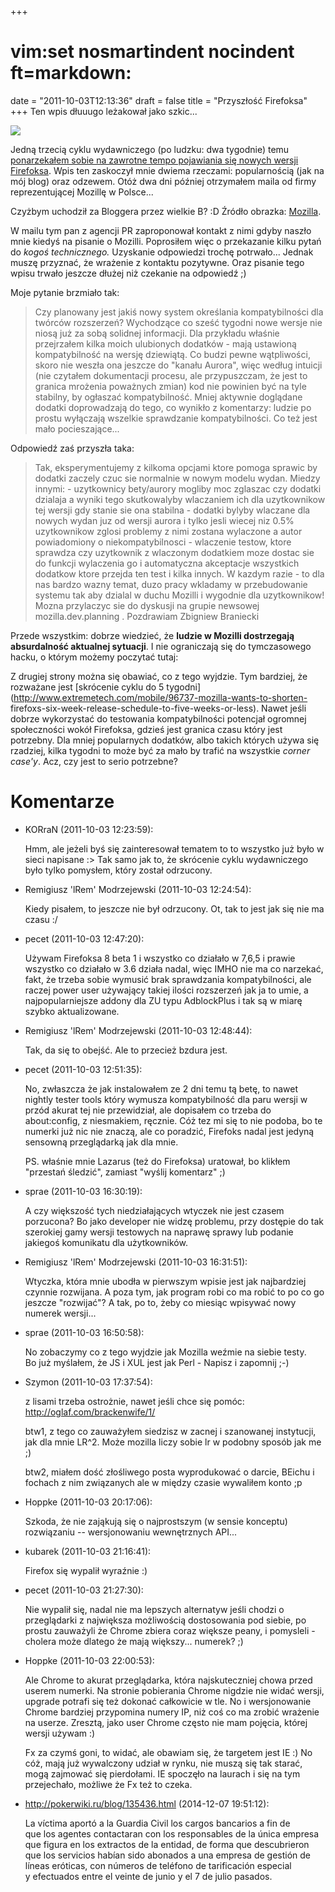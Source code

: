 +++
# vim:set nosmartindent nocindent ft=markdown:
date = "2011-10-03T12:13:36"
draft = false
title = "Przyszłość Firefoksa"
+++
Ten wpis dłuuugo leżakował jako szkic...

![](http://mozcom-cdn.mozilla.net/img/covehead/press/background-landing.png)

Jedną trzecią cyklu wydawniczego (po ludzku: dwa tygodnie) temu [ponarzekałem
sobie na zawrotne tempo pojawiania się nowych wersji
Firefoksa](http://blog.lrem.net/2011/08/19/fox-on-fire/). Wpis ten zaskoczył
mnie dwiema rzeczami: popularnością (jak na mój blog) oraz odzewem. Otóż dwa
dni później otrzymałem maila od firmy reprezentującej Mozillę w Polsce...

Czyżbym uchodził za Bloggera przez wielkie B? :D Źródło obrazka:
[Mozilla](http://www.mozilla.org/en-US/press/).

W mailu tym pan z agencji PR zaproponował kontakt z nimi gdyby naszło mnie
kiedyś na pisanie o Mozilli. Poprosiłem więc o przekazanie kilku pytań do
_kogoś technicznego._ Uzyskanie odpowiedzi trochę potrwało... Jednak muszę
przyznać, że wrażenie z kontaktu pozytywne. Oraz pisanie tego wpisu trwało
jeszcze dłużej niż czekanie na odpowiedź ;)

Moje pytanie brzmiało tak:

> Czy planowany jest jakiś nowy system określania kompatybilności dla twórców
rozszerzeń? Wychodzące co sześć tygodni nowe wersje nie niosą już za sobą
solidnej informacji. Dla przykładu właśnie przejrzałem kilka moich ulubionych
dodatków - mają ustawioną kompatybilność na wersję dziewiątą. Co budzi pewne
wątpliwości, skoro nie weszła ona jeszcze do "kanału Aurora", więc według
intuicji (nie czytałem dokumentacji procesu, ale przypuszczam, że jest to
granica mrożenia poważnych zmian) kod nie powinien być na tyle stabilny, by
ogłaszać kompatybilność. Mniej aktywnie doglądane dodatki doprowadzają do
tego, co wynikło z komentarzy: ludzie po prostu wyłączają wszelkie sprawdzanie
kompatybilności. Co też jest mało pocieszające...

Odpowiedź zaś przyszła taka:

> Tak, eksperymentujemy z kilkoma opcjami ktore pomoga sprawic by dodatki
zaczely czuc sie normalnie w nowym modelu wydan. Miedzy innymi: \- uzytkownicy
bety/aurory mogliby moc zglaszac czy dodatki dzialaja a wyniki tego
skutkowalyby wlaczaniem ich dla uzytkownikow tej wersji gdy stanie sie ona
stabilna \- dodatki bylyby wlaczane dla nowych wydan juz od wersji aurora i
tylko jesli wiecej niz 0.5% uzytkownikow zglosi problemy z nimi zostana
wylaczone a autor powiadomiony o niekompatybilnosci \- wlaczenie testow, ktore
sprawdza czy uzytkownik z wlaczonym dodatkiem moze dostac sie do funkcji
wylaczenia go i automatyczna akceptacje wszystkich dodatkow ktore przejda ten
test i kilka innych. W kazdym razie - to dla nas bardzo wazny temat, duzo
pracy wkladamy w przebudowanie systemu tak aby dzialal w duchu Mozilli i
wygodnie dla uzytkownikow! Mozna przylaczyc sie do dyskusji na grupie newsowej
mozilla.dev.planning . Pozdrawiam Zbigniew Braniecki

Przede wszystkim: dobrze wiedzieć, że **ludzie w Mozilli dostrzegają
absurdalność aktualnej sytuacji**. I nie ograniczają się do tymczasowego
hacku, o którym możemy poczytać tutaj:

Z drugiej strony można się obawiać, co z tego wyjdzie. Tym bardziej, że
rozważane jest [skrócenie cyklu do 5
tygodni](http://www.extremetech.com/mobile/96737-mozilla-wants-to-shorten-
firefoxs-six-week-release-schedule-to-five-weeks-or-less). Nawet jeśli dobrze
wykorzystać do testowania kompatybilności potencjał ogromnej społeczności
wokół Firefoksa, gdzieś jest granica czasu który jest potrzebny. Dla mniej
popularnych dodatków, albo takich których używa się rzadziej, kilka tygodni to
może być za mało by trafić na wszystkie _corner case'y_. Acz, czy jest to
serio potrzebne?

# Komentarze

* KORraN (2011-10-03 12:23:59): <p>Hmm, ale jeżeli byś się zainteresował tematem
  to to wszystko już było w sieci napisane :&gt; Tak samo jak to, że skrócenie
  cyklu wydawniczego było tylko pomysłem, który został odrzucony.</p>
* Remigiusz 'lRem' Modrzejewski (2011-10-03 12:24:54): <p>Kiedy pisałem, to
  jeszcze nie był odrzucony. Ot, tak to jest jak się nie ma czasu :/</p>
* pecet (2011-10-03 12:47:20): <p>Używam Firefoksa 8 beta 1 i wszystko co
  działało w 7,6,5 i prawie wszystko co działało w 3.6 działa nadal, więc IMHO
  nie ma co narzekać, fakt, że trzeba sobie wymusić brak sprawdzania
  kompatybilności, ale raczej power user używający takiej ilości rozszerzeń jak
  ja to umie, a najpopularniejsze addony dla ZU typu AdblockPlus i tak są w
  miarę szybko aktualizowane.</p>
* Remigiusz 'lRem' Modrzejewski (2011-10-03 12:48:44): <p>Tak, da się to obejść.
  Ale to przecież bzdura jest.</p>
* pecet (2011-10-03 12:51:35): <p>No, zwłaszcza że jak instalowałem ze 2 dni
  temu tą betę, to nawet nightly tester tools który wymusza kompatybilność dla
  paru wersji w przód akurat tej nie przewidział, ale dopisałem co trzeba do
  about:config, z niesmakiem, ręcznie. Cóż tez mi się to nie podoba, bo te
  numerki już nic nie znaczą, ale co poradzić, Firefoks nadal jest jedyną
  sensowną przeglądarką jak dla mnie.</p>  <p>PS. właśnie mnie Lazarus (też do
  Firefoksa) uratował, bo klikłem "przestań śledzić", zamiast "wyślij komentarz"
  ;)</p>
* sprae (2011-10-03 16:30:19): <p>A czy większość tych niedziałających wtyczek
  nie jest czasem porzucona? Bo jako developer nie widzę problemu, przy dostępie
  do tak szerokiej gamy wersji testowych na naprawę sprawy lub podanie jakiegoś
  komunikatu dla użytkowników.</p>
* Remigiusz 'lRem' Modrzejewski (2011-10-03 16:31:51): <p>Wtyczka, która mnie
  ubodła w pierwszym wpisie jest jak najbardziej czynnie rozwijana. A poza tym,
  jak program robi co ma robić to po co go jeszcze "rozwijać"? A tak, po to,
  żeby co miesiąc wpisywać nowy numerek wersji...</p>
* sprae (2011-10-03 16:50:58): <p>No zobaczymy co z tego wyjdzie jak Mozilla
  weźmie na siebie testy.<br /> Bo już myślałem, że JS i XUL jest jak Perl -
  Napisz i zapomnij ;-)</p>
* Szymon (2011-10-03 17:37:54): <p>z lisami trzeba ostrożnie, nawet jeśli chce
  się pomóc: http://oglaf.com/brackenwife/1/</p>  <p>btw1, z tego co zauważyłem
  siedzisz w zacnej i szanowanej instytucji, jak dla mnie LR^2. Może mozilla
  liczy sobie lr w podobny sposób jak me ;)</p>  <p>btw2, miałem dość złośliwego
  posta wyprodukować o darcie, BEichu i fochach z nim związanych ale w między
  czasie wywaliłem konto ;p</p>
* Hoppke (2011-10-03 20:17:06): <p>Szkoda, że nie zająkują się o najprostszym (w
  sensie konceptu) rozwiązaniu -- wersjonowaniu wewnętrznych API...</p>
* kubarek (2011-10-03 21:16:41): <p>Firefox się wypalił wyraźnie :)</p>
* pecet (2011-10-03 21:27:30): <p>Nie wypalił się, nadal nie ma lepszych
  alternatyw jeśli chodzi o przeglądarki z największa możliwością dostosowania
  pod siebie, po prostu zauważyli że Chrome zbiera coraz większe peany, i
  pomysleli - cholera może dlatego że mają większy... numerek? ;)</p>
* Hoppke (2011-10-03 22:00:53): <p>Ale Chrome to akurat przeglądarka, która
  najskuteczniej chowa przed userem numerki. Na stronie pobierania Chrome
  nigdzie nie widać wersji, upgrade potrafi się też dokonać całkowicie w tle. No
  i wersjonowanie Chrome bardziej przypomina numery IP, niż coś co ma zrobić
  wrażenie na userze. Zresztą, jako user Chrome często nie mam pojęcia, której
  wersji używam :)</p>  <p>Fx za czymś goni, to widać, ale obawiam się, że
  targetem jest IE :) No cóż, mają już wywalczony udział w rynku, nie muszą się
  tak starać, mogą zajmować się pierdołami. IE spoczęło na laurach i się na tym
  przejechało, możliwe że Fx też to czeka.</p>
* http://pokerwiki.ru/blog/135436.html (2014-12-07 19:51:12): <p>La víctima
  aportó a la Guardia Civil los cargos bancarios a fin de <br /> que los agentes
  contactaran con los responsables de la única empresa que figura en los
  extractos de la entidad, de forma que descubrieron que los servicios habían
  sido abonados a una empresa de gestión de líneas eróticas, con números de
  teléfono de tarificación especial <br /> y efectuados entre el veinte de junio
  y el 7 de julio pasados.</p>
